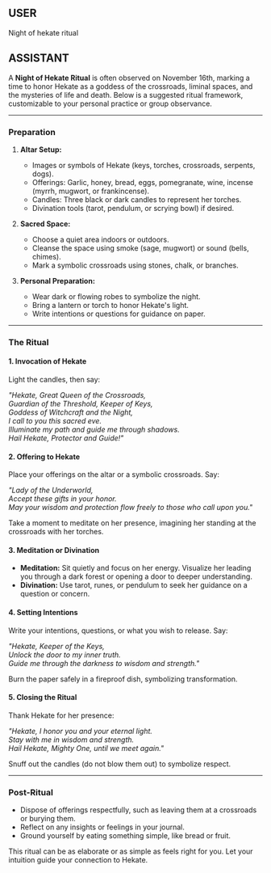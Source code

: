 ## USER
Night of hekate ritual 

## ASSISTANT
A **Night of Hekate Ritual** is often observed on November 16th, marking a time to honor Hekate as a goddess of the crossroads, liminal spaces, and the mysteries of life and death. Below is a suggested ritual framework, customizable to your personal practice or group observance.

---

### **Preparation**
1. **Altar Setup:**
   - Images or symbols of Hekate (keys, torches, crossroads, serpents, dogs).
   - Offerings: Garlic, honey, bread, eggs, pomegranate, wine, incense (myrrh, mugwort, or frankincense).
   - Candles: Three black or dark candles to represent her torches.
   - Divination tools (tarot, pendulum, or scrying bowl) if desired.

2. **Sacred Space:**
   - Choose a quiet area indoors or outdoors.
   - Cleanse the space using smoke (sage, mugwort) or sound (bells, chimes).
   - Mark a symbolic crossroads using stones, chalk, or branches.

3. **Personal Preparation:**
   - Wear dark or flowing robes to symbolize the night.
   - Bring a lantern or torch to honor Hekate's light.
   - Write intentions or questions for guidance on paper.

---

### **The Ritual**
#### **1. Invocation of Hekate**
Light the candles, then say:
  
*"Hekate, Great Queen of the Crossroads,  
Guardian of the Threshold, Keeper of Keys,  
Goddess of Witchcraft and the Night,  
I call to you this sacred eve.  
Illuminate my path and guide me through shadows.  
Hail Hekate, Protector and Guide!"*

#### **2. Offering to Hekate**
Place your offerings on the altar or a symbolic crossroads. Say:

*"Lady of the Underworld,  
Accept these gifts in your honor.  
May your wisdom and protection flow freely to those who call upon you."*

Take a moment to meditate on her presence, imagining her standing at the crossroads with her torches.

#### **3. Meditation or Divination**
- **Meditation:** Sit quietly and focus on her energy. Visualize her leading you through a dark forest or opening a door to deeper understanding.
- **Divination:** Use tarot, runes, or pendulum to seek her guidance on a question or concern.

#### **4. Setting Intentions**
Write your intentions, questions, or what you wish to release. Say:

*"Hekate, Keeper of the Keys,  
Unlock the door to my inner truth.  
Guide me through the darkness to wisdom and strength."*

Burn the paper safely in a fireproof dish, symbolizing transformation.

#### **5. Closing the Ritual**
Thank Hekate for her presence:

*"Hekate, I honor you and your eternal light.  
Stay with me in wisdom and strength.  
Hail Hekate, Mighty One, until we meet again."*

Snuff out the candles (do not blow them out) to symbolize respect.

---

### **Post-Ritual**
- Dispose of offerings respectfully, such as leaving them at a crossroads or burying them.
- Reflect on any insights or feelings in your journal.
- Ground yourself by eating something simple, like bread or fruit.

This ritual can be as elaborate or as simple as feels right for you. Let your intuition guide your connection to Hekate.